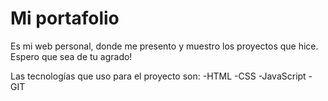 # Mi portafolio
Es mi web personal, donde me presento y muestro los proyectos que hice. Espero que sea de tu agrado!

Las tecnologías que uso para el proyecto son:
-HTML
-CSS
-JavaScript
-GIT

